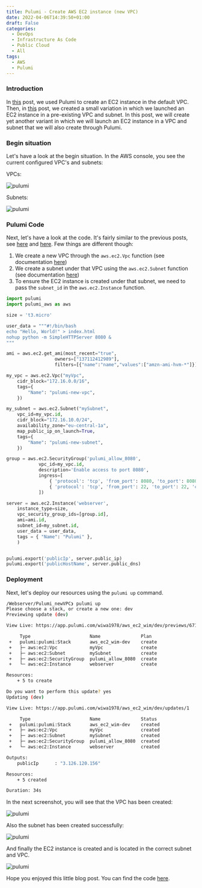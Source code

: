 ```yaml
---
title: Pulumi - Create AWS EC2 instance (new VPC)
date: 2022-04-06T14:39:50+01:00
draft: False
categories:
  - DevOps
  - Infrastructure As Code
  - Public Cloud
  - All
tags:
  - AWS
  - Pulumi
---
```


### Introduction

In [this](https://blog.wimwauters.com/devops/2022-03-28-pulumi_createec2_defaultvpc/) post, we used Pulumi to create an EC2 instance in the default VPC. Then, in [this](https://blog.wimwauters.com/devops/2022-04-03-pulumi_createec2_existingvpc/) post, we created a small variation in which we launched an EC2 instance in a pre-existing VPC and subnet. In this post, we will create yet another variant in which we will launch an EC2 instance in a VPC and subnet that we will also create through Pulumi.

### Begin situation

Let's have a look at the begin situation. In the AWS console, you see the current configured VPC's and subnets:

VPCs:

![pulumi](/images/2022-04-06-1.png)

Subnets:

![pulumi](/images/2022-04-06-2.png)

### Pulumi Code

Next, let's have a look at the code. It's fairly similar to the previous posts, see [here](https://blog.wimwauters.com/devops/2022-03-28-pulumi_createec2_defaultvpc/) and [here](https://blog.wimwauters.com/devops/2022-04-03-pulumi_createec2_existingvpc/). Few things are different though:

1. We create a new VPC through the `aws.ec2.Vpc` function (see documentation [here](https://www.pulumi.com/docs/reference/pkg/aws/ec2/vpc/))
2. We create a subnet under that VPC using the `aws.ec2.Subnet` function (see documentation [here](https://www.pulumi.com/docs/reference/pkg/aws/ec2/subnet/))
3. To ensure the EC2 instance is created under that subnet, we need to pass the `subnet_id` in the `aws.ec2.Instance` function.

```python
import pulumi
import pulumi_aws as aws

size = 't3.micro'

user_data = """#!/bin/bash
echo "Hello, World!" > index.html
nohup python -m SimpleHTTPServer 8080 &
"""

ami = aws.ec2.get_ami(most_recent="true",
                  owners=["137112412989"],
                  filters=[{"name":"name","values":["amzn-ami-hvm-*"]}])

my_vpc = aws.ec2.Vpc("myVpc",
    cidr_block="172.16.0.0/16",
    tags={
        "Name": "pulumi-new-vpc",
    })

my_subnet = aws.ec2.Subnet("mySubnet",
    vpc_id=my_vpc.id,
    cidr_block="172.16.10.0/24",
    availability_zone="eu-central-1a",
    map_public_ip_on_launch=True,
    tags={
        "Name": "pulumi-new-subnet",
    })

group = aws.ec2.SecurityGroup('pulumi_allow_8080',
            vpc_id=my_vpc.id,
            description='Enable access to port 8080',
            ingress=[
                { 'protocol': 'tcp', 'from_port': 8080, 'to_port': 8080, 'cidr_blocks': ['0.0.0.0/0'] },
                { 'protocol': 'tcp', 'from_port': 22, 'to_port': 22, 'cidr_blocks': ['0.0.0.0/0'] }
            ])

server = aws.ec2.Instance('webserver',
    instance_type=size,
    vpc_security_group_ids=[group.id],
    ami=ami.id,
    subnet_id=my_subnet.id,
    user_data = user_data,
    tags = { "Name": "Pulumi" },
    )


pulumi.export('publicIp', server.public_ip)
pulumi.export('publicHostName', server.public_dns)
```

### Deployment

Next, let's deploy our resources using the `pulumi up` command.

```bash
/Webserver/Pulumi_newVPC❯ pulumi up
Please choose a stack, or create a new one: dev
Previewing update (dev)

View Live: https://app.pulumi.com/wiwa1978/aws_ec2_wim/dev/previews/67108f93-f157-48b3-888c-d402fa23c6b3

     Type                      Name               Plan
 +   pulumi:pulumi:Stack       aws_ec2_wim-dev    create
 +   ├─ aws:ec2:Vpc            myVpc              create
 +   ├─ aws:ec2:Subnet         mySubnet           create
 +   ├─ aws:ec2:SecurityGroup  pulumi_allow_8080  create
 +   └─ aws:ec2:Instance       webserver          create

Resources:
    + 5 to create

Do you want to perform this update? yes
Updating (dev)

View Live: https://app.pulumi.com/wiwa1978/aws_ec2_wim/dev/updates/1

     Type                      Name               Status
 +   pulumi:pulumi:Stack       aws_ec2_wim-dev    created
 +   ├─ aws:ec2:Vpc            myVpc              created
 +   ├─ aws:ec2:Subnet         mySubnet           created
 +   ├─ aws:ec2:SecurityGroup  pulumi_allow_8080  created
 +   └─ aws:ec2:Instance       webserver          created

Outputs:
    publicIp      : "3.126.120.156"

Resources:
    + 5 created

Duration: 34s

```

In the next screenshot, you will see that the VPC has been created:

![pulumi](/images/2022-04-06-3.png)

Also the subnet has been created successfully:

![pulumi](/images/2022-04-06-4.png)

And finally the EC2 instance is created and is located in the correct subnet and VPC.

![pulumi](/images/2022-04-06-5.png)

Hope you enjoyed this little blog post. You can find the code [here](https://github.com/wiwa1978/blog-hugo-netlify-code/tree/main/InfraAsCode/Webserver/Pulumi_newVPC).
